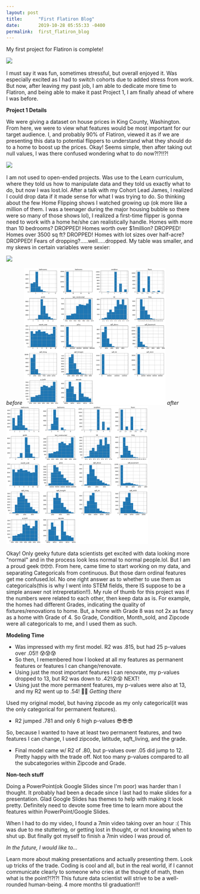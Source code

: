 ```yaml
---
layout: post
title:      "First Flatiron Blog"
date:       2019-10-28 05:55:33 -0400
permalink:  first_flatiron_blog
---
```



My first project for Flatiron is complete! 

![](https://media.giphy.com/media/3o7abldj0b3rxrZUxW/giphy.gif)


I must say it was fun, sometimes stressful, but overall enjoyed it. Was especially excited as I had to switch cohorts due to added stress from work. But now, after leaving my past job, I am able to dedicate more time to Flatiron, and being able to make it past Project 1, I am finally ahead of where I was before.


**Project 1 Details**

We were giving a dataset on house prices in King County, Washington. From here, we were to view what features would be most important for our target audience. I, and probably 90% of Flatiron, viewed it as if we are presenting this data to potential flippers to understand what they should do to a home to boost up the prices. Okay! Seems simple, then after taking out null values, I was there confused wondering what to do now?!?!!?!

![](https://images.app.goo.gl/cvYNg9Pks2sPTKuQ8)

I am not used to open-ended projects. Was use to the Learn curriculum, where they told us how to manipulate data and they told us exactly what to do, but now I was lost.lol. After a talk with my Cohort Lead James, I realized I could drop data if it made sense for what I was trying to do. So thinking about the few Home Flipping shows I watched growing up (ok more like a million of them. I was a teenager during the major housing bubble so there were so many of those shows lol), I realized a first-time flipper is gonna need to work with a home he/she can realistically handle. Homes with more than 10 bedrooms? DROPPED! Homes worth over $1million? DROPPED! Homes over 3500 sq ft? DROPPED! Homes with lot sizes over half-acre? DROPPED! Fears of dropping?.....well.....dropped. My table was smaller, and my skews in certain variables were sexier:

![](https://imgur.com/a/kacSjzO)

*before*
<img src='https://raw.githubusercontent.com/melvingonzalezjr/dsc-v2-mod1-final-project-online-ds-ft-100719/master/student_new/output_16_0.png' width='380'> *after* <img src="https://raw.githubusercontent.com/melvingonzalezjr/dsc-v2-mod1-final-project-online-ds-ft-100719/master/output_33_0.png" width='380'>



Okay! Only geeky future data scientists get excited with data looking more "normal" and in the process look less normal to normal people.lol. But I am a proud geek 🤓🤓🤓. From here, came time to start working on my data, and separating Categoricals from continuous. But those darn ordinal features get me confused.lol. No one right answer as to whether to use them as categoricals(this is why I went into STEM fields, there IS suppose to be a simple answer not intrepretation!!). My rule of thumb for this project was if the numbers were related to each other, then keep data as is. For example, the homes had different Grades, indicating the quality of fixtures/renovations to home. But, a home with Grade 8 was not 2x as fancy as a home with Grade of 4. So Grade, Condition, Month_sold, and Zipcode were all categoricals to me, and I used them as such.

**Modeling Time**

- Was impressed with my first model. R2 was .815, but had 25 p-values over .05!! 😰😰😰
 - So then, I remembered how I looked at all my features as permanent features or features I can change/renovate.
- Using just the most important features I can renovate, my p-values dropped to 13, but R2 was down to .42!😵😵 NEXT!
- Using just the more permanent features, my p-values were also at 13, and my R2 went up to .54! 🤨🤨
*Getting there*

Used my original model, but having zipcode as my only categorical(it was the only categorical for permanent features).
- R2 jumped .781 and only 6 high p-values 😎😎😎

So, because I wanted to have at least two permanent features, and two features I can change, I used zipcode, latitude, sqft_living, and the grade.

- Final model came w/ R2 of .80, but p-values over .05 did jump to 12. Pretty happy with the trade off. Not too many p-values compared to all the subcategories within Zipcode and Grade.


**Non-tech stuff**

Doing a PowerPoint(ok Google Slides since I'm poor) was harder than I thought. It probably had been a decade since I last had to make slides for a presentation. Glad Google Slides has themes to help with making it look pretty. Definitely need to devote some free time to learn more about the features within PowerPoint/Google Slides.

When I had to do my video, I found a 7min video taking over an hour :( This was due to me stuttering, or getting lost in thought, or not knowing when to shut up. But finally got myself to finish a 7min video I was proud of.

*In the future, I would like to...*

Learn more about making presentations and actually presenting them. Look up tricks of the trade. Coding is cool and all, but in the real world, if I cannot communicate clearly to someone who cries at the thought of math, then what is the point?!?!?! This future data scientist will strive to be a well-rounded human-being. 4 more months til graduation!!! 
